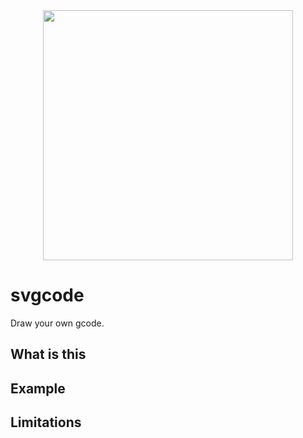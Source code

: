 <div align="center"><img src="https://user-images.githubusercontent.com/70839257/153003227-2c773526-b623-42b8-9791-87aaabea733d.svg" width="400"/></div>

# svgcode
Draw your own gcode.

## What is this

## Example

## Limitations
